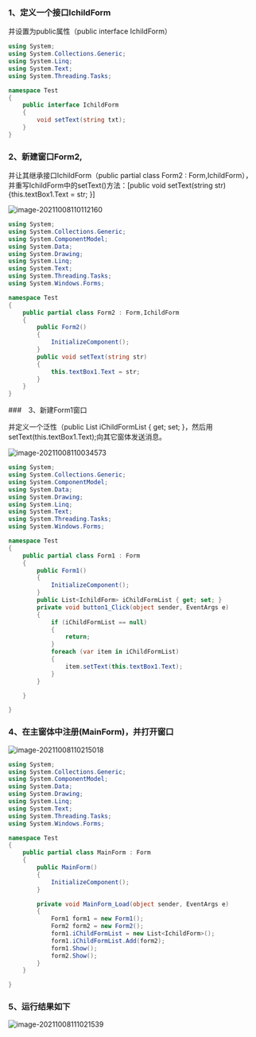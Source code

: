 ### 1、定义一个接口IchildForm

并设置为public属性（public interface IchildForm）

```c#
using System;
using System.Collections.Generic;
using System.Linq;
using System.Text;
using System.Threading.Tasks;

namespace Test
{
    public interface IchildForm
    {
        void setText(string txt);
    }
}
```

### 2、新建窗口Form2,

并让其继承接口IchildForm（public partial class Form2 : Form,IchildForm），并重写IchildForm中的setText()方法：[public void setText(string str){this.textBox1.Text = str; }]

![image-20211008110112160](C:/Users/PROTEC/AppData/Roaming/Typora/typora-user-images/image-20211008110112160.png)

```c#
using System;
using System.Collections.Generic;
using System.ComponentModel;
using System.Data;
using System.Drawing;
using System.Linq;
using System.Text;
using System.Threading.Tasks;
using System.Windows.Forms;

namespace Test
{
    public partial class Form2 : Form,IchildForm
    {
        public Form2()
        {
            InitializeComponent();
        }
        public void setText(string str)
        {
            this.textBox1.Text = str; 
        }
    }
}
```

###　3、新建Form1窗口

并定义一个泛性（public List<IchildForm> iChildFormList { get; set; }，然后用setText(this.textBox1.Text);向其它窗体发送消息。

![image-20211008110034573](C:/Users/PROTEC/AppData/Roaming/Typora/typora-user-images/image-20211008110034573.png)

```c#
using System;
using System.Collections.Generic;
using System.ComponentModel;
using System.Data;
using System.Drawing;
using System.Linq;
using System.Text;
using System.Threading.Tasks;
using System.Windows.Forms;

namespace Test
{
    public partial class Form1 : Form
    {
        public Form1()
        {
            InitializeComponent();
        }
        public List<IchildForm> iChildFormList { get; set; }
        private void button1_Click(object sender, EventArgs e)
        {
            if (iChildFormList == null)
            {
                return;
            }
            foreach (var item in iChildFormList)
            {
                item.setText(this.textBox1.Text);
            }
        }

    }

}
```

### 4、在主窗体中注册(MainForm)，并打开窗口

![image-20211008110215018](C:/Users/PROTEC/AppData/Roaming/Typora/typora-user-images/image-20211008110215018.png)

```c#
using System;
using System.Collections.Generic;
using System.ComponentModel;
using System.Data;
using System.Drawing;
using System.Linq;
using System.Text;
using System.Threading.Tasks;
using System.Windows.Forms;

namespace Test
{
    public partial class MainForm : Form
    {
        public MainForm()
        {
            InitializeComponent();
        }

        private void MainForm_Load(object sender, EventArgs e)
        {
            Form1 form1 = new Form1();
            Form2 form2 = new Form2();
            form1.iChildFormList = new List<IchildForm>();
            form1.iChildFormList.Add(form2);
            form1.Show();
            form2.Show();
        }
    }

}
```

### 5、运行结果如下

![image-20211008111021539](C:/Users/PROTEC/AppData/Roaming/Typora/typora-user-images/image-20211008111021539.png)

